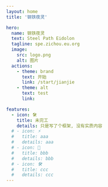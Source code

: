 ```yaml
---
layout: home
title: '钢铁夜灵'

hero:
  name: 钢铁夜灵
  text: Steel Path Eidolon
  tagline: spe.zichou.eu.org
  image:
    src: logo.png
    alt: 图片
  actions:
    - theme: brand
      text: 开始
      link: /start/jianjie
    - theme: alt
      text: test
      link: 

features:
  - icon: 🛠
    title: 未完工
    details: 只是写了个框架, 没有实质内容
  # - icon: ⚡️
  #   title: aaa
  #   details: aaa
  # - icon: 🖖
  #   title: bbb
  #   details: bbb
  # - icon: 🛠️
  #   title: ccc
  #   details: ccc
---
```

<script setup>
import { VPTeamMembers } from 'vitepress/theme'
import bili from '.vitepress/svg/bili'

const members = [
  {
    avatar: 'https://cravatar.cn/avatar/5b31ea74de0da0c0f1f8849d31420091',
    name: 'zichou',
    title: '',
    links: [
      { icon: 'github', link: 'https://github.com/zichouu' },
      {
        icon: {
          svg: bili
        },
        link: 'https://space.bilibili.com/11786852'
      }
    ]
  },
]
</script>

<div style="margin-top: 16px">
  <VPTeamMembers size="small" :members="members" />
</div>
